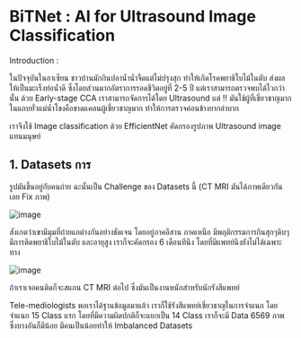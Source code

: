 # BiTNet : AI for Ultrasound Image Classification

Introduction :

ในปัจจุบันในอาเซียน ชาวบ้านมักกินปลาน้ำน้ำจืดแต่ไม่ปรุงสุก ทำให้เกิดโรคพยาธิใบไม้ในตับ ส่งผลให้เป็นมะเร็งท่อน้ำดี ซึ่งโดยส่วนมากอัตราการรอดชีวิตอยู่ที่ 2-5 ปี แต่เราสามารถตรวจพบได้ไวกว่านั้น ด้วย 
Early-stage CCA เราสามารถจัดการได้โดย Ultrasound แต่ !! มันใช้ผู้ที่เชี่ยวชาญมาก ในแถบทั่วแม่น้ำโขงคือขาดแคลนผู้เชี่ยวชาญมาก ทำให้การตรวจค่อนข้างยากลำบาก

เราจึงใช้ Image classification ด้วย EfficientNet คัดกรองรูปภาพ Ultrasound image แทนมนุษย์

## 1. Datasets การ

รูปมันขึ้นอยู่กับคนถ่าย ฉะนั้นเป็น Challenge ของ Datasets นี้ (CT MRI มันได้ภาพเดียวกันเลย Fix ภาพ)

![image](https://github.com/user-attachments/assets/60340ce7-afd2-47c8-85ce-1b799e64eb81)

สังเกตว่าเขามีมุมที่ถ่ายแกต่างกันอย่างชัดเจน
โดยอยู่ภาคอีสาน ภาคเหนือ มีพฤติกรรมการกินสุกๆดิบๆ มีการติดพยาธิใบไม้ในตับ และอายุสูง เราก็จะคัดกรอง 6 เดือนทีนึง โดยที่มีแพทย์นึงยังไม่ได้เฉพาะทาง

![image](https://github.com/user-attachments/assets/05c48a9a-b492-4ca7-9452-82d5db500bee)

ถ้าเราเจอคนติดก็จะสแกน CT MRI ต่อไป ซึ่งมันเป็นงานหนักสำหรับนักรังสีแพทย์

Tele-mediologists พอเราได้ฐานข้อมูลมาแล้ว เราก็ใช้รังสีแพทย์เชี่ยวชาญในการจำแนก โดยจำแนก 15 Class แรก โดยที่มีความผิดปกติก็จะแยกเป็น 14 Class
เราก็จะมี Data 6569 ภาพ ซึ่งบางอันก็มีน้อย มีคนเป็นน้อยทำให้ Imbalanced Datasets
